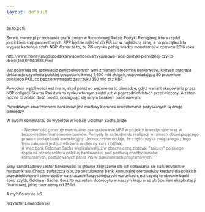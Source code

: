 ```yaml
---
layout: default
---
```


<!--226-->
<p style="margin: 0px; font-size: 10px; line-height: normal;"><span style="letter-spacing: 0.0px">28.10.2015</span></p>
<p style="margin: 0px; font-size: 10px; line-height: normal; min-height: 11px;"><span style="letter-spacing: 0.0px"></span><br></p>
<p style="margin: 0px; font-size: 10px; line-height: normal;"><span style="letter-spacing: 0.0px">Serwis money.pl przedstawia grafik zmian w 9-osobowej Radzie Polityki Pieniężnej, która rządzi joistickiem stóp procentowych. RPP będzie należeć do PiS już w najbliższą zimę, a na początku lata wygasa kadencja szefa NBP. Oznacza to, że PiS uzyska pełnię władzy monetarnej w czerwcu 2016 roku.</span></p>
<p style="margin: 0px; font-size: 10px; line-height: normal; min-height: 11px;"><span style="letter-spacing: 0.0px"></span><br></p>
<p style="margin: 0px; font-size: 10px; line-height: normal;"><span style="letter-spacing: 0.0px">http://www.money.pl/gospodarka/wiadomosci/artykul/nowa-rada-polityki-pienieznej-czy-to-dzieki,150,0,1940886.html</span></p>
<p style="margin: 0px; font-size: 10px; line-height: normal; min-height: 11px;"><span style="letter-spacing: 0.0px"></span><br></p>
<p style="margin: 0px; font-size: 10px; line-height: normal;"><span style="letter-spacing: 0.0px">Już pojawiają się spekulacje zaniepokojonych tymi zmianami środowisk bankowców, których przeraża deklaracja ożywienia polskiej gospodarki kwotą 1,400 mld złotych, odpowiadającą 80 procentom polskiego PKB, co będzie wymagało zastrzyku 350 mld zł z NBP.</span></p>
<p style="margin: 0px; font-size: 10px; line-height: normal; min-height: 11px;"><span style="letter-spacing: 0.0px"></span><br></p>
<p style="margin: 0px; font-size: 10px; line-height: normal;"><span style="letter-spacing: 0.0px">Powodem wątpliwości jest nie to, skąd państwo weźmie na to pieniądze, gdyż wariant skupowania przez NBP obligacji Skarbu Państwa na rynku wtórnym został już w poprzednich latach przećwiczony. A zatem można to zrobić dość prosto, posługując się innym bankiem państwowym.</span></p>
<p style="margin: 0px; font-size: 10px; line-height: normal; min-height: 11px;"><span style="letter-spacing: 0.0px"></span><br></p>
<p style="margin: 0px; font-size: 10px; line-height: normal;"><span style="letter-spacing: 0.0px">Prawdziwym zmartwieniem bankierów jest możliwy kierunek inwestowania pozyskanych tą drogą pieniędzy.&nbsp;</span></p>
<p style="margin: 0px; font-size: 10px; line-height: normal; min-height: 11px;"><span style="letter-spacing: 0.0px"></span><br></p>
<p style="margin: 0px; font-size: 10px; line-height: normal;"><span style="letter-spacing: 0.0px">W swoim komentarzu do wyborów w Polsce Goldman Sachs&nbsp;pisze:</span></p>
<p style="margin: 0px; font-size: 10px; line-height: normal; min-height: 11px;"><span style="letter-spacing: 0.0px"></span><br></p>
<blockquote style="margin: 0 0 0 40px; border: none; padding: 0px;"><p style="margin: 0px; font-size: 10px; line-height: normal;"><span style="letter-spacing: 0.0px">- Niepewność generuje ewentualne zaangażowanie NBP w projekty inwestycyjne oraz w bezpośrednie finansowanie banków. Pomysły te są trudne do realizacji w ramach obowiązującego prawa – dodaje bank inwestycyjny. Jednocześnie dodaje, że część ryzyka związanego z tego typu zakusami jest już wliczona w obecny kurs złotówki.</span></p><p style="margin: 0px; font-size: 10px; line-height: normal;"><span style="letter-spacing: 0.0px">A więc bank Goldman Sachs wkalkulował już w obecną cenę złotówki "zakusy" polskiego rządu&nbsp;na rozwój sektora polskiej bankowości, pod postacią choćby banków komunalnych,&nbsp;postulowanych przez PiS&nbsp;w dokumentach programowych.&nbsp;</span></p></blockquote>

<p style="margin: 0px; font-size: 10px; line-height: normal; min-height: 11px;"><span style="letter-spacing: 0.0px"></span><br></p>
<p style="margin: 0px; font-size: 10px; line-height: normal;"><span style="letter-spacing: 0.0px">Silny samorządowy sektor bankowości to główne zagrożenie dla ich obławiania się na kredytach w naszym kraju. Chodzi zwłaszcza o to, że postulowane banki komunalne oferowałyby kredyty dla polskich przedsiębiorców i samorządów na znacznie korzystniejszych warunkach, niż czynią to obecnie banki spod szyldu Goldman Sachs. Grozi to wzrostem dobrobytu w naszym kraju oraz ukróceniem eksploatacji finansowej, jakiej doznajemy od 25 lat.</span></p>
<p style="margin: 0px; font-size: 10px; line-height: normal; min-height: 11px;"><span style="letter-spacing: 0.0px"></span><br></p>
<p style="margin: 0px; font-size: 10px; line-height: normal;"><span style="letter-spacing: 0.0px">A my? Co my na to?</span></p><p style="margin: 0px; font-size: 10px; line-height: normal;"><span style="letter-spacing: 0.0px"><br></span></p><p style="margin: 0px; font-size: 10px; line-height: normal;"><span style="letter-spacing: 0.0px">Krzysztof Lewandowski</span></p>